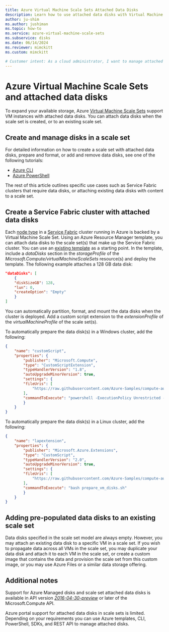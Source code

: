 ```yaml
---
title: Azure Virtual Machine Scale Sets Attached Data Disks
description: Learn how to use attached data disks with Virtual Machine Scale Sets through outlines of specific use cases.
author: ju-shim
ms.author: jushiman
ms.topic: how-to
ms.service: azure-virtual-machine-scale-sets
ms.subservice: disks
ms.date: 06/14/2024
ms.reviewer: mimckitt
ms.custom: mimckitt

# Customer intent: As a cloud administrator, I want to manage attached data disks in Azure Virtual Machine Scale Sets, so that I can optimize storage solutions for my applications and ensure efficient data handling in scalable environments.
---
```

# Azure Virtual Machine Scale Sets and attached data disks

To expand your available storage, Azure [Virtual Machine Scale Sets](./index.yml) support VM instances with attached data disks. You can attach data disks when the scale set is created, or to an existing scale set.

## Create and manage disks in a scale set
For detailed information on how to create a scale set with attached data disks, prepare and format, or add and remove data disks, see one of the following tutorials:

- [Azure CLI](tutorial-use-disks-cli.md)
- [Azure PowerShell](tutorial-use-disks-powershell.md)

The rest of this article outlines specific use cases such as Service Fabric clusters that require data disks, or attaching existing data disks with content to a scale set.


## Create a Service Fabric cluster with attached data disks
Each [node type](../service-fabric/service-fabric-cluster-nodetypes.md) in a [Service Fabric](../service-fabric/index.yml) cluster running in Azure is backed by a Virtual Machine Scale Set. Using an Azure Resource Manager template, you can attach data disks to the scale set(s) that make up the Service Fabric cluster. You can use an [existing template](https://github.com/Azure-Samples/service-fabric-cluster-templates) as a starting point. In the template, include a _dataDisks_ section in the _storageProfile_ of the _Microsoft.Compute/virtualMachineScaleSets_ resource(s) and deploy the template. The following example attaches a 128 GB data disk:

```json
"dataDisks": [
    {
    "diskSizeGB": 128,
    "lun": 0,
    "createOption": "Empty"
    }
]
```

You can automatically partition, format, and mount the data disks when the cluster is deployed. Add a custom script extension to the _extensionProfile_ of the _virtualMachineProfile_ of the scale set(s).

To automatically prepare the data disk(s) in a Windows cluster, add the following:

```json
{
    "name": "customScript",
    "properties": {
        "publisher": "Microsoft.Compute",
        "type": "CustomScriptExtension",
        "typeHandlerVersion": "1.8",
        "autoUpgradeMinorVersion": true,
        "settings": {
        "fileUris": [
            "https://raw.githubusercontent.com/Azure-Samples/compute-automation-configurations/master/prepare_vm_disks.ps1"
        ],
        "commandToExecute": "powershell -ExecutionPolicy Unrestricted -File prepare_vm_disks.ps1"
        }
    }
}
```
To automatically prepare the data disk(s) in a Linux cluster, add the following:
```json
{
    "name": "lapextension",
    "properties": {
        "publisher": "Microsoft.Azure.Extensions",
        "type": "CustomScript",
        "typeHandlerVersion": "2.0",
        "autoUpgradeMinorVersion": true,
        "settings": {
        "fileUris": [
            "https://raw.githubusercontent.com/Azure-Samples/compute-automation-configurations/master/prepare_vm_disks.sh"
        ],
        "commandToExecute": "bash prepare_vm_disks.sh"
        }
    }
}
```


## Adding pre-populated data disks to an existing scale set
Data disks specified in the scale set model are always empty. However, you may attach an existing data disk to a specific VM in a scale set. If you wish to propagate data across all VMs in the scale set, you may duplicate your data disk and attach it to each VM in the scale set, or create a custom image that contains the data and provision the scale set from this custom image, or you may use Azure Files or a similar data storage offering.


## Additional notes
Support for Azure Managed disks and scale set attached data disks is available in API version [_2016-04-30-preview_](https://github.com/Azure/azure-rest-api-specs/blob/main/specification/compute/resource-manager/Microsoft.Compute/ComputeRP/stable/2021-11-01/compute.json) or later of the Microsoft.Compute API.

Azure portal support for attached data disks in scale sets is limited. Depending on your requirements you can use Azure templates, CLI, PowerShell, SDKs, and REST API to manage attached disks.
